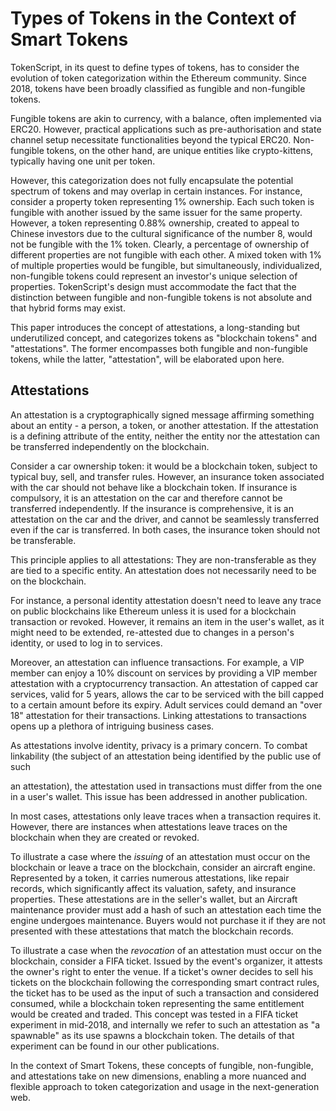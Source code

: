 # Types of Tokens in the Context of Smart Tokens

TokenScript, in its quest to define types of tokens, has to consider the evolution of token categorization within the Ethereum community. Since 2018, tokens have been broadly classified as fungible and non-fungible tokens.

Fungible tokens are akin to currency, with a balance, often implemented via ERC20. However, practical applications such as pre-authorisation and state channel setup necessitate functionalities beyond the typical ERC20. Non-fungible tokens, on the other hand, are unique entities like crypto-kittens, typically having one unit per token.

However, this categorization does not fully encapsulate the potential spectrum of tokens and may overlap in certain instances. For instance, consider a property token representing 1% ownership. Each such token is fungible with another issued by the same issuer for the same property. However, a token representing 0.88% ownership, created to appeal to Chinese investors due to the cultural significance of the number 8, would not be fungible with the 1% token. Clearly, a percentage of ownership of different properties are not fungible with each other. A mixed token with 1% of multiple properties would be fungible, but simultaneously, individualized, non-fungible tokens could represent an investor's unique selection of properties. TokenScript's design must accommodate the fact that the distinction between fungible and non-fungible tokens is not absolute and that hybrid forms may exist.

This paper introduces the concept of attestations, a long-standing but underutilized concept, and categorizes tokens as "blockchain tokens" and "attestations". The former encompasses both fungible and non-fungible tokens, while the latter, "attestation", will be elaborated upon here.

## Attestations

An attestation is a cryptographically signed message affirming something about an entity - a person, a token, or another attestation. If the attestation is a defining attribute of the entity, neither the entity nor the attestation can be transferred independently on the blockchain. 

Consider a car ownership token: it would be a blockchain token, subject to typical buy, sell, and transfer rules. However, an insurance token associated with the car should not behave like a blockchain token. If insurance is compulsory, it is an attestation on the car and therefore cannot be transferred independently. If the insurance is comprehensive, it is an attestation on the car and the driver, and cannot be seamlessly transferred even if the car is transferred. In both cases, the insurance token should not be transferable.

This principle applies to all attestations: They are non-transferable as they are tied to a specific entity. An attestation does not necessarily need to be on the blockchain. 

For instance, a personal identity attestation doesn't need to leave any trace on public blockchains like Ethereum unless it is used for a blockchain transaction or revoked. However, it remains an item in the user's wallet, as it might need to be extended, re-attested due to changes in a person's identity, or used to log in to services.

Moreover, an attestation can influence transactions. For example, a VIP member can enjoy a 10% discount on services by providing a VIP member attestation with a cryptocurrency transaction. An attestation of capped car services, valid for 5 years, allows the car to be serviced with the bill capped to a certain amount before its expiry. Adult services could demand an "over 18" attestation for their transactions. Linking attestations to transactions opens up a plethora of intriguing business cases.

As attestations involve identity, privacy is a primary concern. To combat linkability (the subject of an attestation being identified by the public use of such

an attestation), the attestation used in transactions must differ from the one in a user's wallet. This issue has been addressed in another publication.

In most cases, attestations only leave traces when a transaction requires it. However, there are instances when attestations leave traces on the blockchain when they are created or revoked.

To illustrate a case where the *issuing* of an attestation must occur on the blockchain or leave a trace on the blockchain, consider an aircraft engine. Represented by a token, it carries numerous attestations, like repair records, which significantly affect its valuation, safety, and insurance properties. These attestations are in the seller's wallet, but an Aircraft maintenance provider must add a hash of such an attestation each time the engine undergoes maintenance. Buyers would not purchase it if they are not presented with these attestations that match the blockchain records.

To illustrate a case when the *revocation* of an attestation must occur on the blockchain, consider a FIFA ticket. Issued by the event's organizer, it attests the owner's right to enter the venue. If a ticket's owner decides to sell his tickets on the blockchain following the corresponding smart contract rules, the ticket has to be used as the input of such a transaction and considered consumed, while a blockchain token representing the same entitlement would be created and traded. This concept was tested in a FIFA ticket experiment in mid-2018, and internally we refer to such an attestation as "a spawnable" as its use spawns a blockchain token. The details of that experiment can be found in our other publications.

In the context of Smart Tokens, these concepts of fungible, non-fungible, and attestations take on new dimensions, enabling a more nuanced and flexible approach to token categorization and usage in the next-generation web.
